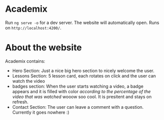 # Academix

Run `ng serve -o` for a dev server. The website will automatically open.
Runs on `http://localhost:4200/`.

# About the website

Academix contains:
- Hero Section:
    Just a nice big hero section to nicely welcome the user.
- Lessons Section:
    5 lesson card, each rotates on click and the user can watch the video
- badges section: 
        When the user starts watching a video, a badge appears and it is filled with color *according to the percentage of the video that was watched* wooow soo cool. It is presitent and stays on refresh.
- Contact Section:
    The user can leave a comment with a question. Currently it goes nowhere :) 